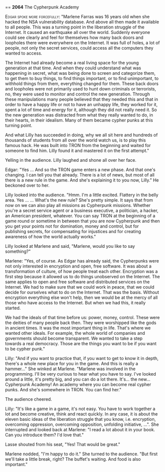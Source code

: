 
== **2064** The Cypherpunk Academy

<span style="font-variant:small-caps;">Edgar spoke more forcefully:</span> "Marlene Farras was 16 years old when she hacked the NSA vulnerability database.
And above all then made it available to all people.
This was a turning point in the liberation struggle of the Internet.
It caused an earthquake all over the world.
Suddenly everyone could see clearly and feel for themselves how many back doors and loopholes there were everywhere on the Internet.
It was full of holes, a lot of people, not only the secret services, could access all the computers they wanted to access.

The Internet had already become a real living space for the young generation at that time.
And when they could understand what was happening in secret, what was being done to screen and categorize them, to get them to buy things, to find things important, or to find unimportant, to withhold things from them, everything changed for them.
These back doors and loopholes were not primarily used to hunt down criminals or terrorists, no, they were used to monitor and control the new generation.
Through these manipulations many people believed that they needed this and that in order to have a happy life or not to have an unhappy life, they worked for it, spent a lot of time and energy for it, although they did not really need it.
So the new generation was distracted from what they really wanted to do, in their hearts, in their idealism.
Many of them became cypher punks at this turning point.

And what Lilly has succeeded in doing, why we all sit here and hundreds of thousands of students from all over the world watch us, is to play this famous hack.
He was built into TRON from the beginning and waited for someone to find him.
Lilly found it and mastered it on the first attempt."

Yelling in the audience.
Lilly laughed and shone all over her face.

Edgar: "Yes ... And so the TRON game enters a new phase.
And that one's changing.
I can tell you that already.
There is a lot of news, but most of all there is a new rule in the game.
And she's explaining it to you now, Lilly." He beckoned over to her.

Lilly looked into the audience.
"Hmm.
I'm a little excited.
Flattery in the belly area.
Yes ...
... What's the new rule? She's pretty simple.
It says that from now on we can also play all missions as Cypherpunk missions.
Whether you're a secret service agent or a business executive, a politician, a hacker, an American president, whatever.
You can say TRON at the beginning of a game round or sometime in between that you are now Cypherpunk and then you get your points not for domination, money and control, but for publishing secrets, for compensating for injustices and for creating awareness of how the world actually works."

Lilly looked at Marlene and said, "Marlene, would you like to say something?"

Marlene: "Yes, of course.
As Edgar has already said, the Cypherpunks were not only interested in encryption and open, free software.
It was about a transformation of culture, of how people treat each other.
Encryption was a first step because it allowed us to do things unobserved on the Internet.
The same applies to open and free software and distributed services on the Internet.
We had to make sure that we could work in peace, that we could decide for ourselves what to do on the Internet.
That was the basis.
Without encryption everything else won't help, then we would be at the mercy of all those who have access to the Internet.
But when we had this, it really started.

We had the ideals of that time before us: power, money, control.
These were the deities of many people back then.
They were worshipped like the gods in ancient times.
It was the most important thing in life.
That's where we wanted other ideals.
For example, the whole world of companies and governments should become transparent.
We wanted to take a step towards a real democracy.
Those are the things you want to be if you want to be cypher punk."

Lilly: "And if you want to practice that, if you want to get to know it in depth, there's a whole new place for you in the game.
And this is really a hammer..." She winked at Marlene.
"Marlene was involved in the programming.
I'll be very curious to hear what you have to say.
I've looked around a little, it's pretty big, and you can do a lot there.
It's... the new... Cypherpunk Academy!
An academy where you can become real cypher punks.
And she's somewhere in TRON.
You can find her."

The audience cheered.

Lilly: "It's like a game in a game, it's not easy.
You have to work together a lot and become creative, think and react quickly.
In any case, it is about the eleven basic ideas of the liberation struggle that you know, i.e. encryption, overcoming oppression, overcoming opposition, unfolding initiative, ...". She interrupted and looked back at Marlene: "I read a lot about it in your book.
Can you introduce them?
I'd love that."

Lasse shouted from his seat, "Yes! That would be great."

Marlene nodded, "I'm happy to do it." She turned to the audience.
"But first we'll take a little break, right? The buffet's waiting.
And food is also important."

